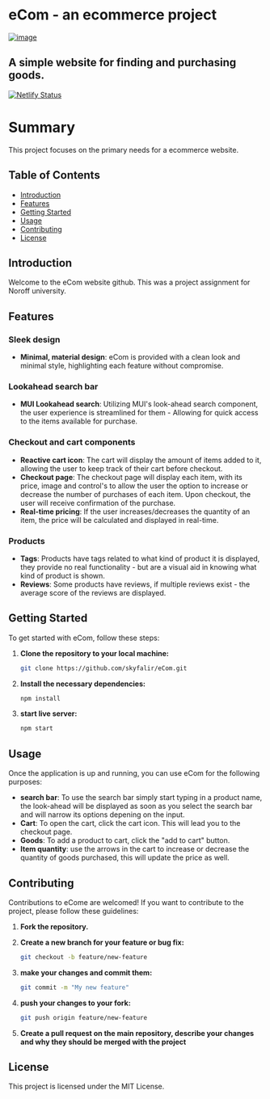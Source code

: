 # eCom - an ecommerce project
[![image](https://i.gyazo.com/240457d6b5c19729ca4b6810349bc38c.jpg)](https://lighthearted-frangipane-039922.netlify.app)
## A simple website for finding and purchasing goods.
[![Netlify Status](https://api.netlify.com/api/v1/badges/293a5253-497a-411d-8332-289043ad976e/deploy-status)](https://app.netlify.com/sites/lighthearted-frangipane-039922/deploys)


# Summary

This project focuses on the primary needs for a ecommerce website.

## Table of Contents

- [Introduction](#introduction)
- [Features](#features)
- [Getting Started](#getting-started)
- [Usage](#usage)
- [Contributing](#contributing)
- [License](#license)

## Introduction

Welcome to the eCom website github.
This was a project assignment for Noroff university.

## Features

### Sleek design

- **Minimal, material design**: eCom is provided with a clean look and minimal style, highlighting each feature without compromise.

### Lookahead search bar

- **MUI Lookahead search**: Utilizing MUI's look-ahead search component, the user experience is streamlined for them - Allowing for quick access to the items available for purchase.

### Checkout and cart components

- **Reactive cart icon**:  The cart will display the amount of items added to it, allowing the user to keep track of their cart before checkout.
- **Checkout page**: The checkout page will display each item, with its price, image and control's to allow the user the option to increase or decrease the number of purchases of each item. Upon checkout, the user will receive confirmation of the purchase.
- **Real-time pricing**: If the user increases/decreases the quantity of an item, the price will be calculated and displayed in real-time.

### Products

- **Tags**: Products have tags related to what kind of product it is displayed, they provide no real functionality - but are a visual aid in knowing what kind of product is shown.
- **Reviews**: Some products have reviews, if multiple reviews exist - the average score of the reviews are displayed.

## Getting Started

To get started with eCom, follow these steps:

1. **Clone the repository to your local machine:**

   ```bash
   git clone https://github.com/skyfalir/eCom.git
   ```

2. **Install the necessary dependencies:**

    ```bash
    npm install
    ```

3. **start live server:**

    ```bash
    npm start
    ```

## Usage

Once the application is up and running, you can use eCom for the following purposes:

- **search bar**: To use the search bar simply start typing in a product name, the look-ahead will be displayed as soon as you select the search bar and will narrow its options depening on the input.
- **Cart**: To open the cart, click the cart icon. This will lead you to the checkout page.
- **Goods**: To add a product to cart, click the "add to cart" button.
- **Item quantity**: use the arrows in the cart to increase or decrease the quantity of goods purchased, this will update the price as well.

## Contributing

Contributions to eCome are welcomed! If you want to contribute to the project, please follow these guidelines:

1. **Fork the repository.**

2. **Create a new branch for your feature or bug fix:**

   ```bash
   git checkout -b feature/new-feature
   ```

2. **make your changes and commit them:**

    ```bash
    git commit -m "My new feature"
    ```

4. **push your changes to your fork:**

    ```bash
    git push origin feature/new-feature
    ```

5. **Create a pull request on the main repository, describe your changes and why they should be merged with the project**

## License
This project is licensed under the MIT License.
